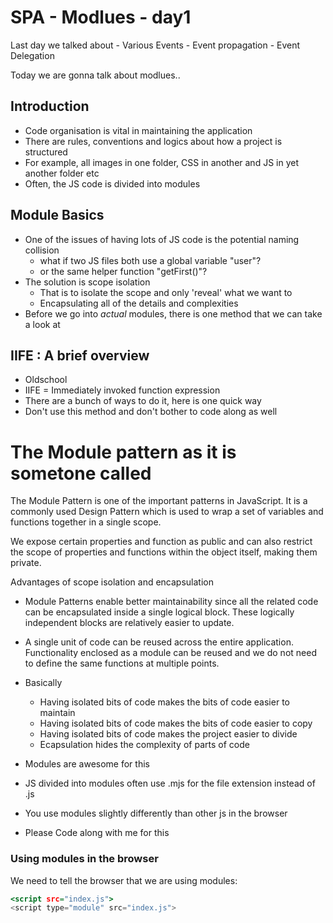 # SPA - Modlues - day1

Last day we talked about - Various Events - Event propagation - Event Delegation

Today we are gonna talk about modlues..

## Introduction

- Code organisation is vital in maintaining the application
- There are rules, conventions and logics about how a project is structured
- For example, all images in one folder, CSS in another and JS in yet another folder etc
- Often, the JS code is divided into modules

## Module Basics

- One of the issues of having lots of JS code is the potential naming collision
  - what if two JS files both use a global variable "user"?
  - or the same helper function "getFirst()"?
- The solution is scope isolation
  - That is to isolate the scope and only 'reveal' what we want to
  - Encapsulating all of the details and complexities
- Before we go into _actual_ modules, there is one method that we can take a look at

## IIFE : A brief overview

- Oldschool
- IIFE = Immediately invoked function expression
- There are a bunch of ways to do it, here is one quick way
- Don't use this method and don't bother to code along as well

# The Module pattern as it is sometone called

The Module Pattern is one of the important patterns in JavaScript. It is a commonly used Design Pattern which is used to wrap a set of variables and functions together in a single scope.

We expose certain properties and function as public and can also restrict the scope of properties and functions within the object itself, making them private.

Advantages of scope isolation and encapsulation

- Module Patterns enable better maintainability since all the related code can be encapsulated inside a single logical block. These logically independent blocks are relatively easier to update.
- A single unit of code can be reused across the entire application. Functionality enclosed as a module can be reused and we do not need to define the same functions at multiple points.

- Basically

  - Having isolated bits of code makes the bits of code easier to maintain
  - Having isolated bits of code makes the bits of code easier to copy
  - Having isolated bits of code makes the project easier to divide
  - Ecapsulation hides the complexity of parts of code

- Modules are awesome for this
- JS divided into modules often use .mjs for the file extension instead of .js
- You use modules slightly differently than other js in the browser
- Please Code along with me for this

### Using modules in the browser

We need to tell the browser that we are using modules:

```htm
<script src="index.js">
<script type="module" src="index.js">
```
